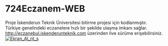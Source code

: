# 724Eczanem-WEB
Proje İskenderun Teknik Üniversitesi bitirme projesi için kodlanmıştır.<br>
Türkiye genelindeki eczanelere hızlı bir şekilde ulaşma imkanı sağlar.<br>
http://eczanebul.iskenderunteknik.com üzerinden live sürüme erişebilirsiniz.<br>
<a href="https://ibb.co/eniBao"><img src="https://preview.ibb.co/fKKjvo/Ekran_Al_nt_s.png" alt="Ekran_Al_nt_s" border="0"></a>
